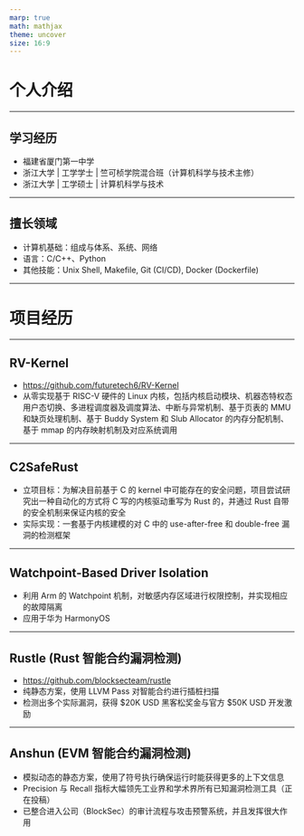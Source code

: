 ```yaml
---
marp: true
math: mathjax
theme: uncover
size: 16:9
---
```


# 个人介绍

---

## 学习经历

- 福建省厦门第一中学
- 浙江大学 | 工学学士 | 竺可桢学院混合班（计算机科学与技术主修）
- 浙江大学 | 工学硕士 | 计算机科学与技术

---

## 擅长领域

- 计算机基础：组成与体系、系统、网络
- 语言：C/C++、Python
- 其他技能：Unix Shell, Makefile, Git (CI/CD), Docker (Dockerfile)

---

# 项目经历

---

## RV-Kernel

- https://github.com/futuretech6/RV-Kernel
- 从零实现基于 RISC-V 硬件的 Linux 内核，包括内核启动模块、机器态特权态用户态切换、多进程调度器及调度算法、中断与异常机制、基于页表的 MMU 和缺页处理机制、基于 Buddy System 和 Slub Allocator 的内存分配机制、基于 mmap 的内存映射机制及对应系统调用

---

## C2SafeRust

- 立项目标：为解决目前基于 C 的 kernel 中可能存在的安全问题，项目尝试研究出一种自动化的方式将 C 写的内核驱动重写为 Rust 的，并通过 Rust 自带的安全机制来保证内核的安全
- 实际实现：一套基于内核建模的对 C 中的 use-after-free 和 double-free 漏洞的检测框架

---

## Watchpoint-Based Driver Isolation

- 利用 Arm 的 Watchpoint 机制，对敏感内存区域进行权限控制，并实现相应的故障隔离
- 应用于华为 HarmonyOS

---

## Rustle (Rust 智能合约漏洞检测)

- https://github.com/blocksecteam/rustle
- 纯静态方案，使用 LLVM Pass 对智能合约进行插桩扫描
- 检测出多个实际漏洞，获得 \$20K USD 黑客松奖金与官方 \$50K USD 开发激励

---

## Anshun (EVM 智能合约漏洞检测)

- 模拟动态的静态方案，使用了符号执行确保运行时能获得更多的上下文信息
- Precision 与 Recall 指标大幅领先工业界和学术界所有已知漏洞检测工具（正在投稿）
- 已整合进入公司（BlockSec）的审计流程与攻击预警系统，并且发挥很大作用
